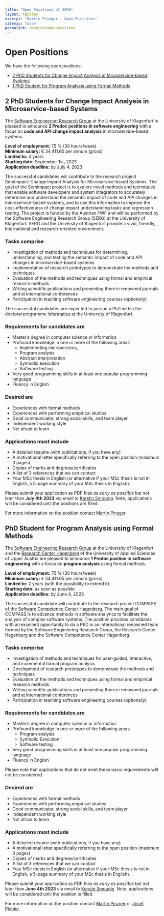 ```yaml
---
title: "Open Positions at SERG"
layout: textlay
excerpt: "Martin Pinzger - Open Positions"
sitemap: false
permalink: /wanted/openpositions
---
```


# Open Positions
We have the following open positions:
* [2 PhD Students for Change Impact Analysis in Microservice-based Systems](#2-phd-students-for-change-impact-analysis-in-microservice-based-systems)
* [1 PhD Student for Program Analysis using Formal Methods](#phd-student-for-program-analysis-using-formal-methods)


## 2 PhD Students for Change Impact Analysis in Microservice-based Systems ##

The [Software Engineering Research Group](https://www.aau.at/en/isys/serg) at the University of Klagenfurt is pleased to announce **2 Predoc positions in software engineering** with a focus on **code and API change impact analysis** in microservice-based systems. 
 
**Level of employment:** 75 % (30 hours/week)<br/>
**Minimum salary:** € 34,411.65 per annum (gross)<br/>
**Limited to:** 4 years<br/>
**Starting date:** September 1st, 2023<br/>
**Application deadline:** by July 4, 2023<br/>

The successful candidates will contribute to the research project SemImpact: Change Impact Analysis for Microservice-based Systems. The goal of the SemImpact project is to explore novel methods and techniques that enable software developers and system integrators to accurately determine and understand the semantic impact of code and API changes in microservice-based systems, and to use this information to improve the cost-effectiveness of change impact understanding tasks and regression testing. The project is funded by the Austrian FWF and will be performed by the Software Engineering Research Group (SERG) at the University of Klagenfurt. SERG and the University of Klagenfurt provide a vivid, friendly, international and research-oriented environment.

### Tasks comprise
* Investigation of methods and techniques for determining, understanding, and testing the semantic impact of code and API changes in microservice-based systems
* Implementation of research prototypes to demonstrate the methods and techniques 
* Evaluation of the methods and techniques using formal and empirical research methods
* Writing scientific publications and presenting them in renowned journals and at international conferences
* Participation in teaching software engineering courses (optionally)

The successful candidates are expected to pursue a PhD within the doctoral programme [Informatics](https://www.aau.at/en/doctoral-programme/prospective-doctoral-students/thematic-doctoral-programmes/informatics/) at the University of Klagenfurt.

### Requirements for candidates are
* Master’s degree in computer science or informatics
* Profound knowledge in one or more of the following areas
   * Implementing microservices, 
   * Program analysis
   * Abstract interpretation
   * Symbolic execution
   * Software testing
* Very good programming skills in at least one popular programming language 
* Fluency in English 

### Desired are
* Experiences with formal methods
* Experiences with performing empirical studies
* Good communicator, strong social skills, and team player
* Independent working style
* Not afraid to learn

### Applications must include
* A detailed resume (with publications, if you have any)
* A motivational letter specifically referring to the open position (maximum 3 pages)
* Copies of marks and degrees/certificates
* A list of 3 references that we can contact
* Your MSc thesis in English (or alternative if your MSc thesis is not in English, a 5-page summary of your MSc thesis in English).

Please submit your application as PDF files *as early as possible* but not later than **July 4th 2023** via email to [Kerstin Smounig](mailto:kerstin.smounig@aau.at). Note, applications will be considered until the positions are filled.

For more information on the position contact [Martin Pinzger](/). 


## PhD Student for Program Analysis using Formal Methods ##

The [Software Engineering Research Group](https://www.aau.at/en/isys/serg) at the University of Klagenfurt and the [Research Center Hagenberg](https://www.fh-ooe.at/en/hagenberg-campus) of the University of Applied Sciences of Upper Austria are pleased to announce **1 Predoc position in software engineering** with a focus on **program analysis** using formal methods. 

**Level of employment:** 75 % (30 hours/week)<br/>
**Minimum salary:** € 34,411.65 per annum (gross)<br/>
**Limited to:** 2 years (with the possibility to extend it)<br/>
**Starting date:** as soon as possible<br/>
**Application deadline:** by June 4, 2023<br/>

The successful candidate will contribute to the research project COMPASS of the [Software Competence Center Hagenberg](https://www.scch.at/). The main goal of COMPASS is to advance methods in software analytics to facilitate the analysis of complex software systems. The position provides candidates with an excellent opportunity to do a PhD in an international renowned team formed by the Software Engineering Research Group, the Research Center Hagenberg and the Software Competence Center Hagenberg.

### Tasks comprise 
* Investigation of methods and techniques for user-guided, interactive, and incremental formal program analysis 
* Development of research prototypes to demonstrate the methods and techniques 
* Evaluation of the methods and techniques using formal and empirical research methods
* Writing scientific publications and presenting them in renowned journals and at international conferences
* Participation in teaching software engineering courses (optionally)

### Requirements for candidates are
* Master’s degree in computer science or informatics
* Profound knowledge in one or more of the following areas
   * Program analysis
   * Symbolic Execution 
   * Software testing
* Very good programming skills in at least one popular programming language 
* Fluency in English 

Please note that applications that do not meet these basic requirements will not be considered.

### Desired are
* Experiences with formal methods
* Experiences with performing empirical studies
* Good communicator, strong social skills, and team player
* Independent working style
* Not afraid to learn

### Applications must include
* A detailed resume (with publications, if you have any)
* A motivational letter specifically referring to the open position (maximum 3 pages)
* Copies of marks and degrees/certificates
* A list of 3 references that we can contact
* Your MSc thesis in English (or alternative if your MSc thesis is not in English, a 5-page summary of your MSc thesis in English).

Please submit your application as PDF files *as early as possible* but not later than **June 4th 2023** via email to [Kerstin Smounig](mailto:kerstin.smounig@aau.at). Note, applications will be considered until the position is filled.

For more information on the position contact [Martin Pinzger](/) or [Josef Pichler](https://pure.fh-ooe.at/de/persons/josef-pichler). 


